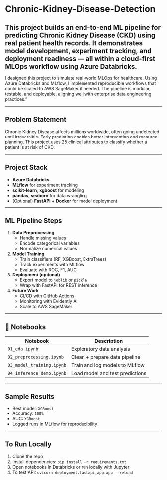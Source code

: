 # Chronic-Kidney-Disease-Detection

This project builds an end-to-end ML pipeline for predicting **Chronic Kidney Disease (CKD)** using real patient health records. It demonstrates model development, experiment tracking, and deployment readiness — all within a **cloud-first MLOps workflow using Azure Databricks**.
---
I designed this project to simulate real-world MLOps for healthcare. Using Azure Databricks and MLflow, I implemented reproducible workflows that could be scaled to AWS SageMaker if needed. The pipeline is modular, testable, and deployable, aligning well with enterprise data engineering practices.”

---

## Problem Statement

Chronic Kidney Disease affects millions worldwide, often going undetected until irreversible. Early prediction enables better intervention and resource planning. This project uses 25 clinical attributes to classify whether a patient is at risk of CKD.

---

## Project Stack

- **Azure Databricks**
- **MLflow** for experiment tracking
- **scikit-learn**, **xgboost** for modeling
- **pandas**, **seaborn** for data wrangling
- (Optional) **FastAPI** + **Docker** for model deployment

---

## ML Pipeline Steps

1. **Data Preprocessing**
   - Handle missing values
   - Encode categorical variables
   - Normalize numerical values
2. **Model Training**
   - Train classifiers (RF, XGBoost, ExtraTrees)
   - Track experiments with MLflow
   - Evaluate with ROC, F1, AUC
3. **Deployment (optional)**
   - Export model to `joblib` or `pickle`
   - Wrap with FastAPI for REST inference
4. **Future Work**
   - CI/CD with GitHub Actions
   - Monitoring with Evidently AI
   - Scale to AWS SageMaker

---

## 📁 Notebooks

| Notebook | Description |
|----------|-------------|
| `01_eda.ipynb` | Exploratory data analysis |
| `02_preprocessing.ipynb` | Clean + prepare data pipeline |
| `03_model_training.ipynb` | Train and log models to MLflow |
| `04_inference_demo.ipynb` | Load model and test predictions |

---

## Sample Results

- Best model: `XGBoost`
- Accuracy: `100%`
- AUC: `XGBoost`
- Logged runs in MLflow for reproducibility

---

## To Run Locally

1. Clone the repo
2. Install dependencies: `pip install -r requirements.txt`
3. Open notebooks in Databricks or run locally with Jupyter
4. To test API: `uvicorn deployment.fastapi_app:app --reload`

